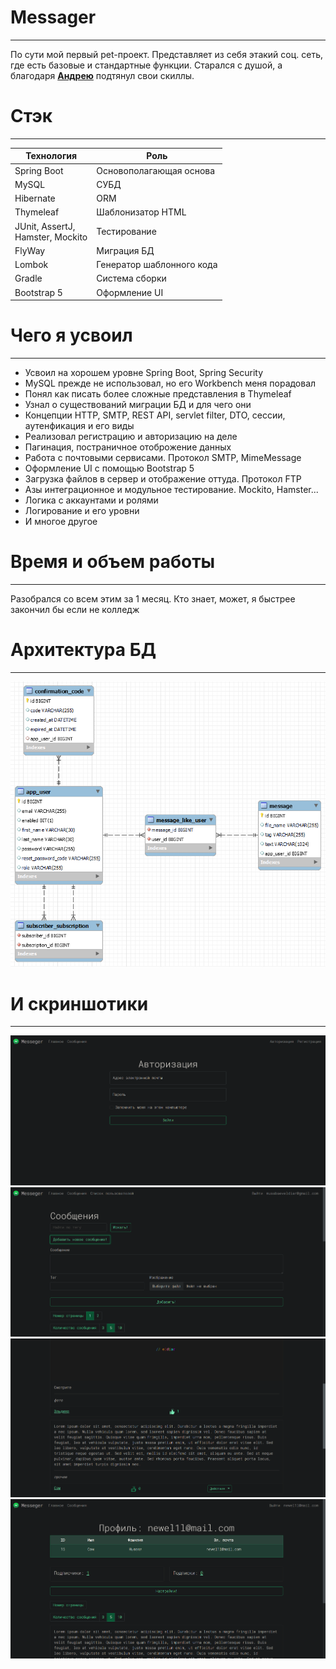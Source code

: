 # Messager

---

По сути мой первый pet-проект. Представляет из себя этакий соц. сеть, 
где есть базовые и стандартные функции. Старался с душой, а 
благодаря **[Андрею](https://www.youtube.com/c/letsCodeDru/featured)** 
подтянул свои скиллы.

# Стэк

---

Технология                            |  Роль
-----------                           | -----------
Spring Boot                           | Основополагающая основа
MySQL                                 | СУБД
Hibernate                             | ORM
Thymeleaf                             | Шаблонизатор HTML
JUnit, AssertJ, <br> Hamster, Mockito | Тестирование
FlyWay                                | Миграция БД
Lombok                                | Генератор шаблонного кода
Gradle                                | Система сборки
Bootstrap 5                           | Оформление UI

# Чего я усвоил

---

* Усвоил на хорошем уровне Spring Boot, Spring Security
* MySQL прежде не использовал, но его Workbench меня порадовал
* Понял как писать более сложные представления в Thymeleaf
* Узнал о существований миграции БД и для чего они 
* Концепции HTTP, SMTP, REST API, servlet filter, DTO, сессии, 
аутенфикация и его виды
* Реализовал регистрацию и авторизацию на деле
* Пагинация, постраничное отоброжение данных
* Работа с почтовыми сервисами. Протокол SMTP, MimeMessage
* Оформление UI с помощью Bootstrap 5 
* Загрузка файлов в сервер и отображение оттуда. Протокол FTP
* Азы интеграционное и модульное тестирование. Mockito, Hamster...
* Логика с аккаунтами и ролями
* Логирование и его уровни
* И многое другое

# Время и объем работы

---

Разобрался со всем этим за 1 месяц. Кто знает, может, я быстрее 
закончил бы если не колледж

# Архитектура БД

---

![123](media/er-messager.png)

# И скриншотики

---

![1](media/Screenshot_1.png)
![2](media/Screenshot_2.png)
![3](media/Screenshot_3.png)
![4](media/Screenshot_4.png)





